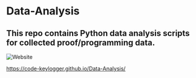 # Data-Analysis

## This repo contains Python data analysis scripts for collected proof/programming data.

![Website](https://img.shields.io/website?url=https%3A%2F%2Fcode-keylogger.github.io%2FData-Analysis%2F)

https://code-keylogger.github.io/Data-Analysis/


